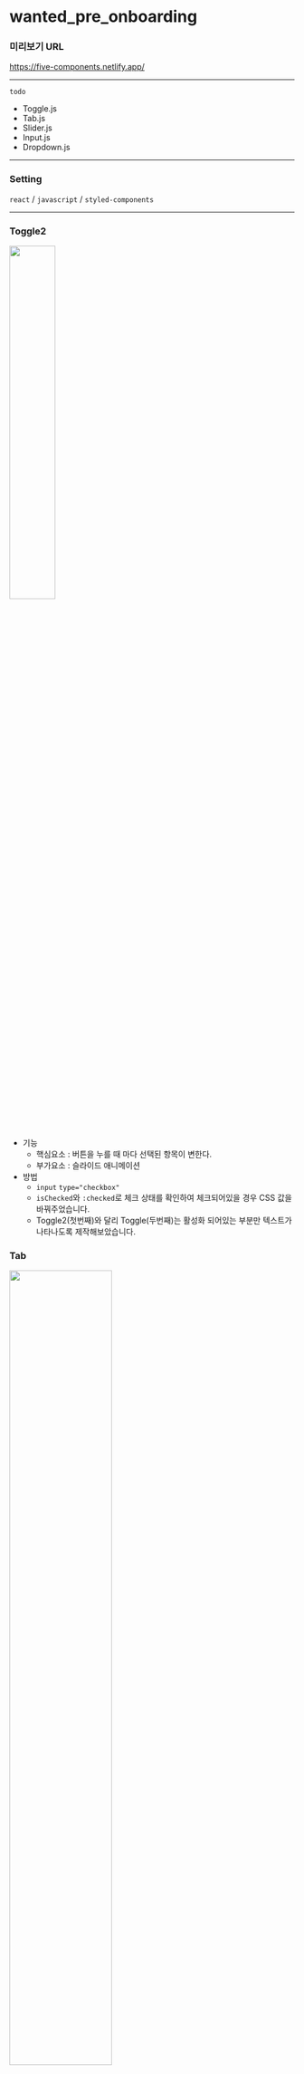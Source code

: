# wanted_pre_onboarding

### 미리보기 URL
https://five-components.netlify.app/

---
`todo`
- Toggle.js
- Tab.js
- Slider.js
- Input.js
- Dropdown.js
---
### Setting
`react` / `javascript` /  `styled-components`

---
### Toggle2

<img width='40%' src='https://user-images.githubusercontent.com/51311690/165369839-e5a2478f-bb78-4e46-a902-6a1492133e2f.gif' />

- 기능
    - 핵심요소 : 버튼을 누를 때 마다 선택된 항목이 변한다.
    - 부가요소 : 슬라이드 애니메이션
- 방법
    - `input` `type="checkbox"`
    - `isChecked`와 `:checked`로 체크 상태를 확인하여 체크되어있을 경우 CSS 값을 바꿔주었습니다.
    - Toggle2(첫번째)와 달리 Toggle(두번째)는 활성화 되어있는 부분만 텍스트가 나타나도록 제작해보았습니다.

### Tab
<img width='60%' src='https://user-images.githubusercontent.com/51311690/165369844-092e37d7-dc06-4419-9274-dd8ce8fc3418.gif'/>

- 기능
    - 핵심요소 : 버튼을 누를 때 마다 선택된 탭이 변한다.
    - 부가요소 : 슬라이드 애니메이션
- 방법
    - `map`함수로 배열에 담겨있던 각각의 음식 이름 목록을 만들었습니다. 
    - `index`값과 `activeIndex`값으로 현재 활성화 되어있는 항목을 찾아 해당 음식의 영문 이름을 Contents로 뿌려주었습니다. 
    - 슬라이드는 `activeIndex` 값에 일정 값을 곱하여 `left`로 위치시켰습니다.

### Slider
<img width='60%' src='https://user-images.githubusercontent.com/51311690/165369845-4ecd7ac8-b4b6-4341-83bb-e6c1e18d4eee.gif'/>

- 기능
    - 핵심요소 : 슬라이더를 움직이면 상단의 값이 자동으로 변한다.
    - 부가요소 : 하단 버튼과 미려한 픽셀 매칭
- 방법
    - `input` `type="range"`
    - 구분점이 될 값(1, 25, 50, 75, 100)들을 배열에 저장해두고 `map`함수로 구현했습니다.
    - `input`의 `value`로 현재 클릭한 위치를 받아와, 동그라미 위치(`left`) / 바(`linear-gradient`) / 퍼센트 바로가기 버튼을 제작하였습니다.

### Input
<img width='60%' src='https://user-images.githubusercontent.com/51311690/165369847-b765d88a-8d8c-4d9d-973e-b968bb38d231.gif'/>

- 기능
    - 핵심요소 : 인풋창에 이메일과 비밀번호 입력이 가능하다
    - 부가요소 : 이메일 형식에 맞을 경우 자동으로 체크 표시
    - 부가요소 : 비밀번호 입력란 우측 눈 표시를 누르면 비밀번호가 노출된다
- 방법
    - `input` `type="email"`
    - `input` `type="password"|"text"`
    - 이메일 / 정규 표현식으로 이메일 형식을 체크하여 올바른 경우 (+`input`창이 비어있는 경우), 체크 표시의 `color`를 바꾸고 경고문구를 `visibility: hidden`으로 바꿔주었습니다.
    - 비밀번호 / 눈 아이콘을 누르면 `input`의 타입을 `password`를 `text`로 토글하여 비밀번호를 볼 수 있도록 하였습니다.

### Dropdown
<img width='50%' src='https://user-images.githubusercontent.com/51311690/165369849-909919b1-2a0f-4a42-a10a-42b950e954af.gif'/>

- 기능
    - 핵심요소 : 드롭다운을 누르면 선택창이 펼쳐지고, 아무거나 골라 클릭하면 선택된 항목으로 변경됨
    - 부가요소 : 키워드 필터 기능 구현
- 방법
    - `input` `type="text"`
    - `filter`, `toLowerCase()`, `includes`와 `map`함수로 검색을 한 값들을 보여주었습니다.
    - 검색한 값을 클릭하거나 선택한 값을 보여주는 칸을 클릭한 경우, `setIsOpen(false)`로 아래 검색&선택창을 닫아주었습니다.


